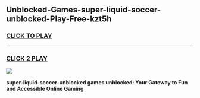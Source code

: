 
## Unblocked-Games-super-liquid-soccer-unblocked-Play-Free-kzt5h
<h3>
<a href="https://premium76.site?title=super-liquid-soccer-unblocked&ref=23A">CLICK TO PLAY</a></h3>
<hr>

<h3>
<a href="https://premium76.site?title=super-liquid-soccer-unblocked&ref=23A">CLICK 2 PLAY</a>
  
</h3>

<a href="https://premium76.site?title=super-liquid-soccer-unblocked&ref=23A"><img src="https://clearcache.store/games.png"></a>


**super-liquid-soccer-unblocked games unblocked: Your Gateway to Fun and Accessible Online Gaming**
